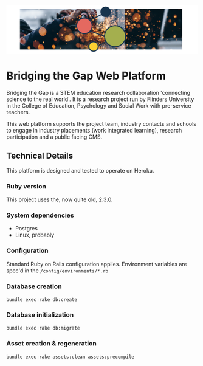 ![Bridging the Gap](https://github.com/flinders-university/bridging-the-gap/raw/master/public/gh_image.png)

# Bridging the Gap Web Platform

Bridging the Gap is a STEM education research collaboration 'connecting science to the real world'. It is a research project run by Flinders University in the College of Education, Psychology and Social Work with pre-service teachers.

This web platform supports the project team, industry contacts and schools to engage in industry placements (work integrated learning), research participation and a public facing CMS.  

## Technical Details

This platform is designed and tested to operate on Heroku.

### Ruby version

This project uses the, now quite old, 2.3.0.

### System dependencies

* Postgres
* Linux, probably

### Configuration

Standard Ruby on Rails configuration applies. Environment variables are spec'd in the ```/config/environments/*.rb```

### Database creation

```
bundle exec rake db:create
```

### Database initialization

```
bundle exec rake db:migrate
```

### Asset creation & regeneration

```
bundle exec rake assets:clean assets:precompile
```
